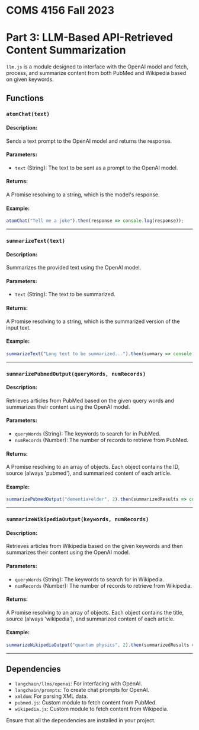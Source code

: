 # COMS 4156 Fall 2023
# Part 3: LLM-Based API-Retrieved Content Summarization 

`llm.js` is a module designed to interface with the OpenAI model and fetch, process, and summarize content from both PubMed and Wikipedia based on given keywords.

## Functions

### `atomChat(text)`

#### Description:
Sends a text prompt to the OpenAI model and returns the response.

#### Parameters:
- `text` (String): The text to be sent as a prompt to the OpenAI model.

#### Returns:
A Promise resolving to a string, which is the model's response.

#### Example:
```javascript
atomChat("Tell me a joke").then(response => console.log(response));
```
---

### `summarizeText(text)`
#### Description:
Summarizes the provided text using the OpenAI model.

#### Parameters:
- `text` (String): The text to be summarized.
  
#### Returns:
A Promise resolving to a string, which is the summarized version of the input text.

#### Example:
```javascript
summarizeText("Long text to be summarized...").then(summary => console.log(summary));
```
---

### `summarizePubmedOutput(queryWords, numRecords)`
#### Description:
Retrieves articles from PubMed based on the given query words and summarizes their content using the OpenAI model.

#### Parameters:
- `queryWords` (String): The keywords to search for in PubMed.
- `numRecords` (Number): The number of records to retrieve from PubMed.
  
#### Returns:
A Promise resolving to an array of objects. Each object contains the ID, source (always 'pubmed'), and summarized content of each article.

#### Example:
```javascript
summarizePubmedOutput("dementia+elder", 2).then(summarizedResults => console.log(summarizedResults));
```
---

### `summarizeWikipediaOutput(keywords, numRecords)`
#### Description:
Retrieves articles from Wikipedia based on the given keywords and then summarizes their content using the OpenAI model.

#### Parameters:
- `queryWords` (String): The keywords to search for in Wikipedia.
- `numRecords` (Number): The number of records to retrieve from Wikipedia.
  
#### Returns:
A Promise resolving to an array of objects. Each object contains the title, source (always 'wikipedia'), and summarized content of each article.

#### Example:
```javascript
summarizeWikipediaOutput("quantum physics", 2).then(summarizedResults => console.log(summarizedResults));
```
---

## Dependencies

- `langchain/llms/openai`: For interfacing with OpenAI.
- `langchain/prompts`: To create chat prompts for OpenAI.
- `xmldom`: For parsing XML data.
- `pubmed.js`: Custom module to fetch content from PubMed.
- `wikipedia.js`: Custom module to fetch content from Wikipedia.

Ensure that all the dependencies are installed in your project.
